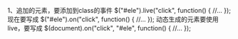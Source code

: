 ﻿1、追加的元素，要添加到class的事件
$("#ele").live("click", function() {
    //...
});
现在要写成
$("#ele").on("click", function() {
    //...
});
动态生成的元素要使用 live，要写成
$(document).on("click", "#ele", function() {
    //...
});